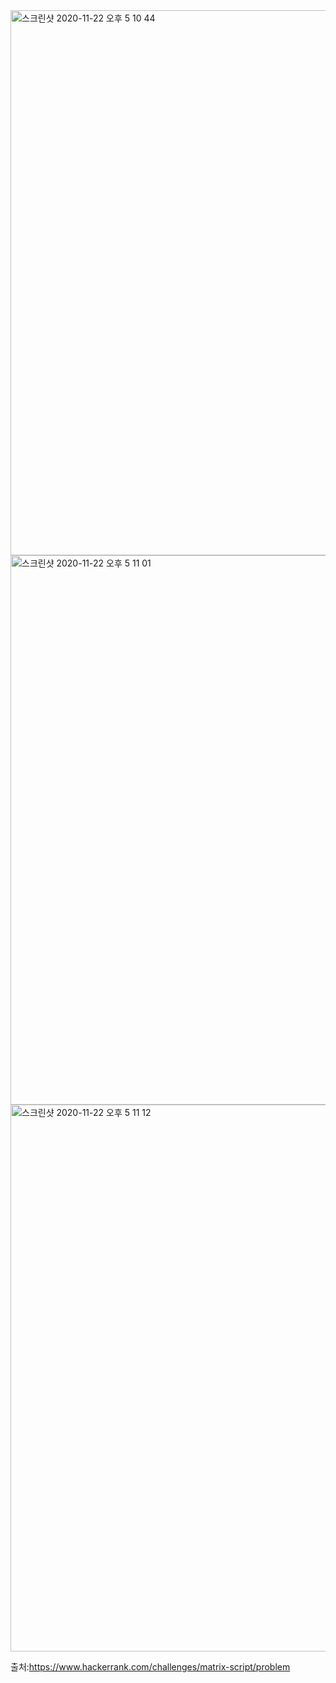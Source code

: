 <img width="872" alt="스크린샷 2020-11-22 오후 5 10 44" src="https://user-images.githubusercontent.com/36142985/99898576-c342cd00-2ce5-11eb-8776-1488fd71d8f8.png">

<img width="879" alt="스크린샷 2020-11-22 오후 5 11 01" src="https://user-images.githubusercontent.com/36142985/99898577-c8078100-2ce5-11eb-8cac-6185b1c12a93.png">

<img width="875" alt="스크린샷 2020-11-22 오후 5 11 12" src="https://user-images.githubusercontent.com/36142985/99898579-c9d14480-2ce5-11eb-86c9-75fc311bbe7e.png">

출처:https://www.hackerrank.com/challenges/matrix-script/problem

